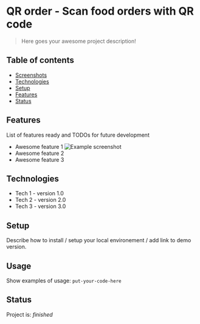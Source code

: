 # QR order - Scan food orders with QR code
> Here goes your awesome project description!

## Table of contents
* [Screenshots](#screenshots)
* [Technologies](#technologies)
* [Setup](#setup)
* [Features](#features)
* [Status](#status)

## Features
List of features ready and TODOs for future development
* Awesome feature 1
![Example screenshot](./img/screenshot.png)
* Awesome feature 2
* Awesome feature 3

## Technologies
* Tech 1 - version 1.0
* Tech 2 - version 2.0
* Tech 3 - version 3.0

## Setup
Describe how to install / setup your local environement / add link to demo version.

## Usage
Show examples of usage:
`put-your-code-here`

## Status
Project is: _finished_

